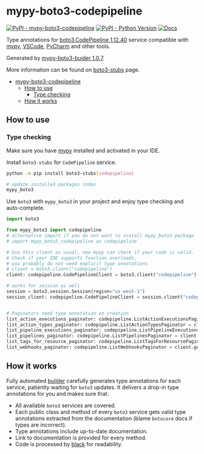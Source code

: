# mypy-boto3-codepipeline

[![PyPI - mypy-boto3-codepipeline](https://img.shields.io/pypi/v/mypy-boto3-codepipeline.svg?color=blue)](https://pypi.org/project/mypy-boto3-codepipeline)
[![PyPI - Python Version](https://img.shields.io/pypi/pyversions/mypy-boto3-codepipeline.svg?color=blue)](https://pypi.org/project/mypy-boto3-codepipeline)
[![Docs](https://img.shields.io/readthedocs/mypy-boto3-builder.svg?color=blue)](https://mypy-boto3-builder.readthedocs.io/)

Type annotations for
[boto3.CodePipeline 1.12.40](https://boto3.amazonaws.com/v1/documentation/api/1.12.40/reference/services/codepipeline.html#CodePipeline) service
compatible with [mypy](https://github.com/python/mypy), [VSCode](https://code.visualstudio.com/),
[PyCharm](https://www.jetbrains.com/pycharm/) and other tools.

Generated by [mypy-boto3-buider 1.0.7](https://github.com/vemel/mypy_boto3_builder).

More information can be found on [boto3-stubs](https://pypi.org/project/boto3-stubs/) page.

- [mypy-boto3-codepipeline](#mypy-boto3-codepipeline)
  - [How to use](#how-to-use)
    - [Type checking](#type-checking)
  - [How it works](#how-it-works)

## How to use

### Type checking

Make sure you have [mypy](https://github.com/python/mypy) installed and activated in your IDE.

Install `boto3-stubs` for `CodePipeline` service.

```bash
python -m pip install boto3-stubs[codepipeline]

# update installed packages index
mypy_boto3
```

Use `boto3` with `mypy_boto3` in your project and enjoy type checking and auto-complete.

```python
import boto3

from mypy_boto3 import codepipeline
# alternative import if you do not want to install mypy_boto3 package
# import mypy_boto3_codepipeline as codepipeline

# Use this client as usual, now mypy can check if your code is valid.
# Check if your IDE supports function overloads,
# you probably do not need explicit type annotations
# client = boto3.client("codepipeline")
client: codepipeline.CodePipelineClient = boto3.client("codepipeline")

# works for session as well
session = boto3.session.Session(region="us-west-1")
session_client: codepipeline.CodePipelineClient = session.client("codepipeline")


# Paginators need type annotation on creation
list_action_executions_paginator: codepipeline.ListActionExecutionsPaginator = client.get_paginator("list_action_executions")
list_action_types_paginator: codepipeline.ListActionTypesPaginator = client.get_paginator("list_action_types")
list_pipeline_executions_paginator: codepipeline.ListPipelineExecutionsPaginator = client.get_paginator("list_pipeline_executions")
list_pipelines_paginator: codepipeline.ListPipelinesPaginator = client.get_paginator("list_pipelines")
list_tags_for_resource_paginator: codepipeline.ListTagsForResourcePaginator = client.get_paginator("list_tags_for_resource")
list_webhooks_paginator: codepipeline.ListWebhooksPaginator = client.get_paginator("list_webhooks")
```

## How it works

Fully automated [builder](https://github.com/vemel/mypy_boto3_builder) carefully generates
type annotations for each service, patiently waiting for `boto3` updates. It delivers
a drop-in type annotations for you and makes sure that:

- All available `boto3` services are covered.
- Each public class and method of every `boto3` service gets valid type annotations
  extracted from the documentation (blame `botocore` docs if types are incorrect).
- Type annotations include up-to-date documentation.
- Link to documentation is provided for every method.
- Code is processed by [black](https://github.com/psf/black) for readability.
